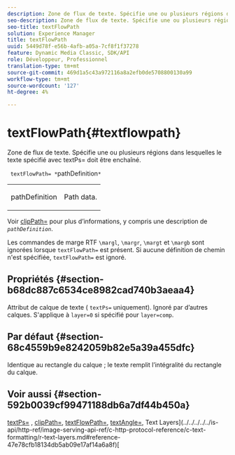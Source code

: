 ```yaml
---
description: Zone de flux de texte. Spécifie une ou plusieurs régions dans lesquelles le texte spécifié avec textPs= doit être enchaîné.
seo-description: Zone de flux de texte. Spécifie une ou plusieurs régions dans lesquelles le texte spécifié avec textPs= doit être enchaîné.
seo-title: textFlowPath
solution: Experience Manager
title: textFlowPath
uuid: 5449d78f-e56b-4afb-a05a-7cf8f1f37278
feature: Dynamic Media Classic, SDK/API
role: Développeur, Professionnel
translation-type: tm+mt
source-git-commit: 469d1a5c43a972116a8a2efb0de5708800130a99
workflow-type: tm+mt
source-wordcount: '127'
ht-degree: 4%

---
```



# textFlowPath{#textflowpath}

Zone de flux de texte. Spécifie une ou plusieurs régions dans lesquelles le texte spécifié avec textPs= doit être enchaîné.

` textFlowPath= *`pathDefinition`*`

<table id="simpletable_52CEFF5C3CCB4642A9A320D01B1BF8E0"> 
 <tr class="strow"> 
  <td class="stentry"> <p> <span class="varname"> pathDefinition  </span> </p> </td> 
  <td class="stentry"> <p>Path data. </p> </td> 
 </tr> 
</table>

Voir [clipPath=](../../../../../is-api/http-ref/image-serving-api-ref/c-http-protocol-reference/c-command-reference/r-clippath.md#reference-8139b1b52dc54749b51b109521ddf83d) pour plus d’informations, y compris une description de *`pathDefinition`*.

Les commandes de marge RTF `\margl`, `\margr`, `\margt` et `\margb` sont ignorées lorsque `textFlowPath=` est présent. Si aucune définition de chemin n&#39;est spécifiée, `textFlowPath=` est ignoré.

## Propriétés {#section-b68dc887c6534ce8982cad740b3aeaa4}

Attribut de calque de texte ( `textPs=` uniquement). Ignoré par d’autres calques. S&#39;applique à `layer=0` si spécifié pour `layer=comp`.

## Par défaut {#section-68c4559b9e8242059b82e5a39a455dfc}

Identique au rectangle du calque ; le texte remplit l’intégralité du rectangle du calque.

## Voir aussi {#section-592b0039cf99471188db6a7df44b450a}

[textPs=](../../../../../is-api/http-ref/image-serving-api-ref/c-http-protocol-reference/c-command-reference/r-textps.md#reference-4209a2a6169f44278da2647cfb0cd767) ,  [clipPath=](../../../../../is-api/http-ref/image-serving-api-ref/c-http-protocol-reference/c-command-reference/r-clippath.md#reference-8139b1b52dc54749b51b109521ddf83d),  [textFlowPath=](../../../../../is-api/http-ref/image-serving-api-ref/c-http-protocol-reference/c-command-reference/r-textflowpath.md#reference-0b8d9493d71342f0b6a64a6d221584ef),  [textAngle=](../../../../../is-api/http-ref/image-serving-api-ref/c-http-protocol-reference/c-command-reference/r-textangle.md#reference-447f624c0e764d0cb5c75846d1b44d15), Text Layers](../../../../../is-api/http-ref/image-serving-api-ref/c-http-protocol-reference/c-text-formatting/r-text-layers.md#reference-47e78cfb18134db5ab09e17af14a6a8f)[
